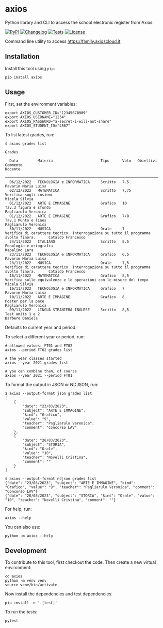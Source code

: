 # axios

Python library and CLI to access the school electronic register from Axios

[![PyPI](https://img.shields.io/pypi/v/axios.svg)](https://pypi.org/project/axios/)
[![Changelog](https://img.shields.io/github/v/release/zmoog/axios?include_prereleases&label=changelog)](https://github.com/zmoog/axios/releases)
[![Tests](https://github.com/zmoog/axios/workflows/Test/badge.svg)](https://github.com/zmoog/axios/actions?query=workflow%3ATest)
[![License](https://img.shields.io/badge/license-Apache%202.0-blue.svg)](https://github.com/zmoog/axios/blob/master/LICENSE)

Command line utility to access https://family.axioscloud.it

## Installation

Install this tool using `pip`:

    pip install axios

## Usage

First, set the environment variables:

    export AXIOS_CUSTOMER_ID="12345678909"
    export AXIOS_USERNAME="1234"
    export AXIOS_PASSWORD="a-secret-i-will-not-share"
    export AXIOS_STUDENT_ID="4567"

To list latest grades, run:

    $ axios grades list
                                                                                            Grades

      Data         Materia                      Tipo      Voto   Obiettivi   Commento                                                                                Docente
     ────────────────────────────────────────────────────────────────────────────────────────────────────────────────────────────────────────────────────────────────────────────────────
      06/12/2022   TECNOLOGIA e INFORMATICA     Scritto   7.5                                                                                                        Pavarin Maria Luisa
      02/12/2022   MATEMATICA                   Scritto   7,75               Verifica sugli insiemi                                                                  Micela Silvia
      01/12/2022   ARTE E IMMAGINE              Grafico   10                 Tav.3 figura e sfondo                                                                   Pagliarulo Veronica
      01/12/2022   ARTE E IMMAGINE              Grafico   7/8                Tav.1 Punto e linea                                                                     Pagliarulo Veronica
      30/11/2022   MUSICA                       Orale     7                  Verifica di carattere teorico. Interrogazione su tutto il programma svolto finora.      Cataldo Francesco
      24/11/2022   ITALIANO                     Scritto   8.5                Fonologia e ortografia                                                                  Rapalino Lara
      23/11/2022   TECNOLOGIA e INFORMATICA     Grafico   6.5                                                                                                        Pavarin Maria Luisa
      23/11/2022   MUSICA                       Orale     7,5                Verifica di carattere teorico. Interrogazione su tutto il programma svolto finora.      Cataldo Francesco
      18/11/2022   MATEMATICA                   Grafico   8,5                Verifica sulle equivalenze e le operazioni con le misure del tempo                      Micela Silvia
      16/11/2022   TECNOLOGIA e INFORMATICA     Grafico   7                                                                                                          Pavarin Maria Luisa
      10/11/2022   ARTE E IMMAGINE              Grafico   8                  Poster per la pace                                                                      Pagliarulo Veronica
      09/11/2022   LINGUA STRANIERA INGLESE     Scritto   8,5                Test units 1 e 2                                                                        Barbero Daniela

Defaults to current year and period.

To select a different year or period, run:

    # allowed values: FT01 and FT02
    axios --period FT02 grades list 

    # the year classes started
    axios --year 2021 grades list 
    
    # you can combine them, of course
    axios --year 2021 --period FT01

To format the output in JSON or NDJSON, run:

    $ axios --output-format json grades list
    [
        {
            "date": "23/03/2023",
            "subject": "ARTE E IMMAGINE",
            "kind": "Grafico",
            "value": "9",
            "teacher": "Pagliarulo Veronica",
            "comment": "Concorso LAV"
        },
        {
            "date": "20/03/2023",
            "subject": "STORIA",
            "kind": "Orale",
            "value": "10",
            "teacher": "Novelli Cristina",
            "comment": ""
        }
    ]

    $ axios --output-format ndjson grades list
    {"date": "23/03/2023", "subject": "ARTE E IMMAGINE", "kind": "Grafico", "value": "9", "teacher": "Pagliarulo Veronica", "comment": "Concorso LAV"}
    {"date": "20/03/2023", "subject": "STORIA", "kind": "Orale", "value": "10", "teacher": "Novelli Cristina", "comment": ""}

For help, run:

    axios --help

You can also use:

    python -m axios --help

## Development

To contribute to this tool, first checkout the code. Then create a new virtual environment:

    cd axios
    python -m venv venv
    source venv/bin/activate

Now install the dependencies and test dependencies:

    pip install -e '.[test]'

To run the tests:

    pytest
